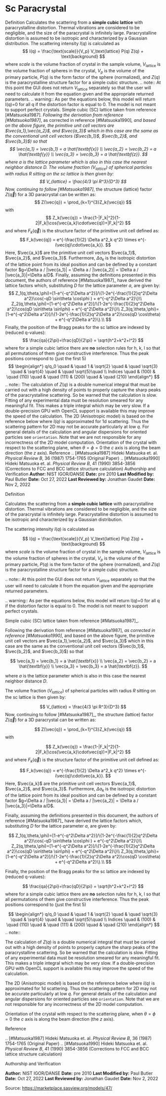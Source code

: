 # Sc Paracrystal

Definition Calculates the scattering from a **simple cubic lattice** with paracrystalline distortion. Thermal vibrations are considered to be negligible, and the size of the paracrystal is infinitely large. Paracrystalline distortion is assumed to be isotropic and characterized by a Gaussian distribution. The scattering intensity $I(q)$ is calculated as $$  I(q) = \frac{\text{scale}}{V_p} V_\text{lattice} P(q) Z(q) + \text{background} $$ where *scale* is the volume fraction of crystal in the sample volume, $V_\text{lattice}$ is the volume fraction of spheres in the crystal, $V_p$ is the volume of the primary particle, $P(q)$ is the form factor of the sphere (normalized), and $Z(q)$ is the paracrystalline structure factor for a simple cubic structure. .. note::     At this point the GUI does not return $V_\text{lattice}$ separately so that     the user will need to calculate it from the equation given and the     appropriate returned parameters. .. warning::     As per the equations below, this model will return I(q)=0 for all q if the     distortion factor is equal to 0. The model is not meant to support perfect     crystals. Simple cubic (SC) lattice taken from reference [#Matsuoka1987]_. Following the derivation from reference [#Matsuoka1987]_, as corrected in reference [#Matsuoka1990]_, and based on the above figure, the primitive unit cell vectors are $\vec{a_1},\vec{a_2}$, and $\vec{a_3}$ which in this case are the same as the conventional unit cell vectors ($\vec{b_1}$, $\vec{b_2}$, and $\vec{b_3}$) so that $$ \vec{a_1} = \vec{b_1} = a \hat{\textbf{x}} \\ \vec{a_2} = \vec{b_2} = a \hat{\textbf{y}} \\ \vec{a_3} = \vec{b_3} = a \hat{\textbf{z}}. $$ where $a$ is the lattice parameter which is also in this case the nearest neighbor distance $D$. The volume fraction ($V_{lattice}$) of spherical particles with radius $R$ sitting on the sc lattice is then given by: $$ V_{lattice} = \frac{4/3 \pi R^3}{D^3} $$ Now, continuing to follow [#Matsuoka1987]_, the structure (lattice) factor $Z(\vec{q})$ for a 3D paracrystal can be written as: $$ Z(\vec{q}) = \prod_{k=1}^{3}Z_k(\vec{q}) $$ with $$ Z_k(\vec{q}) = \frac{1-|F_k|^2}{1-2|F_k|\cos(\vec{a_k}\cdot\vec{q})+|F_k|^2} $$ and where $F_k(\vec{q})$ is the structure factor of the primitive unit cell defined as: $$ F_k(\vec{q}) = e^{-\frac{1}{2} \Delta a^2_k q^2} \times e^{-i\vec{q}\cdot\vec{a_k}}. $$ Here, $\vec{a_k}$ are the primitive unit cell vectors $\vec{a_1}$, $\vec{a_2}$, and $\vec{a_3}$. Furthermore, $\Delta a_k$ is the isotropic distortion of the lattice point from its ideal position and can be defined by a constant factor $g=\Delta a / |\vec{a_1}| = \Delta a / |\vec{a_2}| = \Delta a / |\vec{a_3}|=\Delta a/D$. Finally, assuming the definitions presented in this document, the authors of reference [#Matsuoka1987]_ have derived the lattice factors which, substituting $D$ for the lattice parameter $a$, are given by: $$ Z_1(q,\theta,\phi)=[1-e^{-q^2\Delta a^2}]/\{1-2e^{-\frac{1}{2}q^2\Delta a^2}\cos(-qD \sin\theta \cos\phi ) + e^{-q^2\Delta a^2}\}\\ Z_2(q,\theta,\phi)=[1-e^{-q^2\Delta a^2}]/\{1-2e^{-\frac{1}{2}q^2\Delta a^2}\cos(qD \sin\theta \sin\phi) + e^{-q^2\Delta a^2}\}\\ Z_3(q,\theta,\phi)=[1-e^{-q^2\Delta a^2}]/\{1-2e^{-\frac{1}{2}q^2\Delta a^2}\cos(qD \cos\theta) + e^{-q^2\Delta a^2}\}.\\ $$ Finally, the position of the Bragg peaks for the sc lattice are indexed by (reduced q-values): $$ \frac{qa}{2\pi}=\frac{qD}{2\pi} = \sqrt{h^2+k^2+l^2} $$ where for a simple cubic lattice there are **no** selection rules for h, k, l so that all permutations of them give constructive interference. Thus the peak positions correspond to (just the first 5) $$  \begin{align*} q/q_0 \quad & \quad 1 & \sqrt{2} \quad & \quad  \sqrt{3} \quad & \sqrt{4} \quad & \quad \sqrt{5}\quad \\ Indices \quad & (100) & \quad (110) \quad & \quad (111) & (200) \quad & \quad (210) \end{align*} $$ .. note:: The calculation of $Z(q)$ is a double numerical integral that must be   carried out with a high density of points to properly capture the sharp   peaks of the paracrystalline scattering. So be warned that the calculation   is slow. Fitting of any experimental data must be resolution smeared for   any meaningful fit. This makes a triple integral which may be very slow.   If a double-precision GPU with OpenCL support is available this may improve   the speed of the calculation. The 2D (Anisotropic model) is based on the reference below where *I(q)* is approximated for 1d scattering. Thus the scattering pattern for 2D may not be accurate particularly at low $q$. For general details of the calculation and angular dispersions for oriented particles see `orientation`. Note that we are not responsible for any incorrectness of the 2D model computation. Orientation of the crystal with respect to the scattering plane, when     $\theta = \phi = 0$ the $c$ axis is along the beam direction (the $z$ axis). Reference .. [#Matsuoka1987] Hideki Matsuoka et. al. *Physical Review B*, 36 (1987)    1754-1765 (Original Paper) .. [#Matsuoka1990] Hideki Matsuoka et. al. *Physical Review B*, 41 (1990)    3854-3856 (Corrections to FCC and BCC lattice structure calculation) Authorship and Verification **Author:** NIST IGOR/DANSE **Date:** pre 2010 **Last Modified by:** Paul Butler **Date:** Oct 27, 2022 **Last Reviewed by:** Jonathan Gaudet **Date:** Nov 2, 2022

Definition

Calculates the scattering from a **simple cubic lattice** with paracrystalline distortion. Thermal vibrations are considered to be negligible, and the size of the paracrystal is infinitely large. Paracrystalline distortion is assumed to be isotropic and characterized by a Gaussian distribution.

The scattering intensity $I(q)$ is calculated as

$$  I(q) = \frac{\text{scale}}{V_p} V_\text{lattice} P(q) Z(q) + \text{background} $$ where *scale* is the volume fraction of crystal in the sample volume, $V_\text{lattice}$ is the volume fraction of spheres in the crystal, $V_p$ is the volume of the primary particle, $P(q)$ is the form factor of the sphere (normalized), and $Z(q)$ is the paracrystalline structure factor for a simple cubic structure.

.. note::     At this point the GUI does not return $V_\text{lattice}$ separately so that     the user will need to calculate it from the equation given and the     appropriate returned parameters.

.. warning::     As per the equations below, this model will return I(q)=0 for all q if the     distortion factor is equal to 0. The model is not meant to support perfect     crystals.

Simple cubic (SC) lattice taken from reference [#Matsuoka1987]_.

Following the derivation from reference [#Matsuoka1987]_, as corrected in reference [#Matsuoka1990]_, and based on the above figure, the primitive unit cell vectors are $\vec{a_1},\vec{a_2}$, and $\vec{a_3}$ which in this case are the same as the conventional unit cell vectors ($\vec{b_1}$, $\vec{b_2}$, and $\vec{b_3}$) so that

$$ \vec{a_1} = \vec{b_1} = a \hat{\textbf{x}} \\ \vec{a_2} = \vec{b_2} = a \hat{\textbf{y}} \\ \vec{a_3} = \vec{b_3} = a \hat{\textbf{z}}. $$

where $a$ is the lattice parameter which is also in this case the nearest neighbor distance $D$.

The volume fraction ($V_{lattice}$) of spherical particles with radius $R$ sitting on the sc lattice is then given by:

$$ V_{lattice} = \frac{4/3 \pi R^3}{D^3} $$ Now, continuing to follow [#Matsuoka1987]_, the structure (lattice) factor $Z(\vec{q})$ for a 3D paracrystal can be written as:

$$ Z(\vec{q}) = \prod_{k=1}^{3}Z_k(\vec{q}) $$ with

$$ Z_k(\vec{q}) = \frac{1-|F_k|^2}{1-2|F_k|\cos(\vec{a_k}\cdot\vec{q})+|F_k|^2} $$ and where $F_k(\vec{q})$ is the structure factor of the primitive unit cell defined as:

$$ F_k(\vec{q}) = e^{-\frac{1}{2} \Delta a^2_k q^2} \times e^{-i\vec{q}\cdot\vec{a_k}}. $$ Here, $\vec{a_k}$ are the primitive unit cell vectors $\vec{a_1}$, $\vec{a_2}$, and $\vec{a_3}$. Furthermore, $\Delta a_k$ is the isotropic distortion of the lattice point from its ideal position and can be defined by a constant factor $g=\Delta a / |\vec{a_1}| = \Delta a / |\vec{a_2}| = \Delta a / |\vec{a_3}|=\Delta a/D$.

Finally, assuming the definitions presented in this document, the authors of reference [#Matsuoka1987]_ have derived the lattice factors which, substituting $D$ for the lattice parameter $a$, are given by:

$$ Z_1(q,\theta,\phi)=[1-e^{-q^2\Delta a^2}]/\{1-2e^{-\frac{1}{2}q^2\Delta a^2}\cos(-qD \sin\theta \cos\phi ) + e^{-q^2\Delta a^2}\}\\ Z_2(q,\theta,\phi)=[1-e^{-q^2\Delta a^2}]/\{1-2e^{-\frac{1}{2}q^2\Delta a^2}\cos(qD \sin\theta \sin\phi) + e^{-q^2\Delta a^2}\}\\ Z_3(q,\theta,\phi)=[1-e^{-q^2\Delta a^2}]/\{1-2e^{-\frac{1}{2}q^2\Delta a^2}\cos(qD \cos\theta) + e^{-q^2\Delta a^2}\}.\\ $$

Finally, the position of the Bragg peaks for the sc lattice are indexed by (reduced q-values):

$$ \frac{qa}{2\pi}=\frac{qD}{2\pi} = \sqrt{h^2+k^2+l^2} $$ where for a simple cubic lattice there are **no** selection rules for h, k, l so that all permutations of them give constructive interference. Thus the peak positions correspond to (just the first 5)

$$  \begin{align*} q/q_0 \quad & \quad 1 & \sqrt{2} \quad & \quad  \sqrt{3} \quad & \sqrt{4} \quad & \quad \sqrt{5}\quad \\ Indices \quad & (100) & \quad (110) \quad & \quad (111) & (200) \quad & \quad (210) \end{align*} $$ .. note::

The calculation of $Z(q)$ is a double numerical integral that must be   carried out with a high density of points to properly capture the sharp   peaks of the paracrystalline scattering. So be warned that the calculation   is slow. Fitting of any experimental data must be resolution smeared for   any meaningful fit. This makes a triple integral which may be very slow.   If a double-precision GPU with OpenCL support is available this may improve   the speed of the calculation.

The 2D (Anisotropic model) is based on the reference below where *I(q)* is approximated for 1d scattering. Thus the scattering pattern for 2D may not be accurate particularly at low $q$. For general details of the calculation and angular dispersions for oriented particles see `orientation`. Note that we are not responsible for any incorrectness of the 2D model computation.

Orientation of the crystal with respect to the scattering plane, when     $\theta = \phi = 0$ the $c$ axis is along the beam direction (the $z$ axis).

Reference

.. [#Matsuoka1987] Hideki Matsuoka et. al. *Physical Review B*, 36 (1987)    1754-1765 (Original Paper) .. [#Matsuoka1990] Hideki Matsuoka et. al. *Physical Review B*, 41 (1990)    3854-3856 (Corrections to FCC and BCC lattice structure calculation)

Authorship and Verification

**Author:** NIST IGOR/DANSE **Date:** pre 2010 **Last Modified by:** Paul Butler **Date:** Oct 27, 2022 **Last Reviewed by:** Jonathan Gaudet **Date:** Nov 2, 2022

Source: https://marketplace.sasview.org/models/47/

